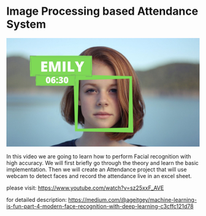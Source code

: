# Image Processing based Attendance System

![Face Recognition](tumbnail.jpg)

In this video we are going to learn how to perform Facial recognition with high accuracy. We will first briefly go through the theory and learn the basic implementation. Then we will create an Attendance project that will use webcam to detect faces and record the attendance live in an excel sheet.

please visit: https://www.youtube.com/watch?v=sz25xxF_AVE

for detailed description: https://medium.com/@ageitgey/machine-learning-is-fun-part-4-modern-face-recognition-with-deep-learning-c3cffc121d78

